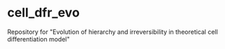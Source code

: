 # cell_dfr_evo
Repository for "Evolution of hierarchy and irreversibility in theoretical cell differentiation model"
